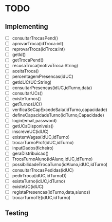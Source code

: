 # TODO

## Implementing
- [ ] consultarTrocasPend()
- [ ] aprovarTroca(idTroca:int)
- [ ] reprovarTroca(idTroca:int)
- [ ] getId()
- [ ] getTrocaPend()
- [ ] recusaTroca(motivoTroca:String)
- [ ] aceitaTroca()
- [ ] percentagemPresencas(idUC)
- [ ] getIdUC(UC:String)
- [ ] consultarPresencas(idUC,idTurno,data)
- [ ] consultarUCs()
- [ ] existeTurnos()
- [ ] getTurnosUC()
- [ ] verificaSeCapExcedeSala(idTurno,capacidade)
- [ ] defineCapacidadeTurno(idTurno,Capacidade)
- [ ] login(email,password)
- [ ] getUCsDisponiveis()
- [ ] inscreveUC(idUC)
- [ ] existemVagas(idUC,idTurno)
- [ ] trocarTurnoProf(idUC,idTurno)
- [ ] inputDados(ficheiro)
- [ ] geraDistribuicao()
- [ ] TrocaTurnoAluno(idAluno,idUC,idTurno)
- [ ] possibilidadeTrocaTurno(idAluno,idUC,idTurno)
- [ ] consultarTrocasPedidas(idUC)
- [ ] pedirTroca(idUC,idTurnoD)
- [ ] existeTurno(idUC,idTurno)
- [ ] existeUC(idUC)
- [ ] registaPresencas(idTurno,data,alunos)
- [ ] trocarTurnoTE(idUC,idTurno)

## Testing
